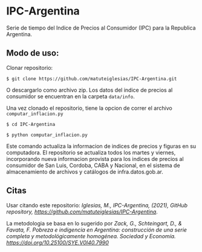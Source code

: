 # IPC-Argentina
Serie de tiempo del Indice de Precios al Consumidor (IPC) para la Republica Argentina.

## Modo de uso:

Clonar repositorio:

`$ git clone https://github.com/matuteiglesias/IPC-Argentina.git`

O descargarlo como archivo zip. Los datos del indice de precios al consumidor se encuentran en la carpeta `data/info`. 

Una vez clonado el repositorio, tiene la opcion de correr el archivo `computar_inflacion.py`

`$ cd IPC-Argentina`

`$ python computar_inflacion.py`

Este comando actualiza la informacion de indices de precios y figuras en su computadora. El repositorio se actualiza todos los martes y viernes, incorporando nueva informacion provista para los indices de precios al consumidor de San Luis, Cordoba, CABA y Nacional, en el sistema de almacenamiento de archivos y catálogos de infra.datos.gob.ar.

## Citas

Usar citando este repositorio: *Iglesias, M., IPC-Argentina, (2021), GitHub repository, https://github.com/matuteiglesias/IPC-Argentina*. 

La metodologia se basa en lo sugerido por *Zack, G., Schteingart, D., & Favata, F. Pobreza e indigencia en Argentina: construcción de una serie completa y metodológicamente homogénea. Sociedad y Economía. https://doi.org/10.25100/SYE.V0I40.7990*

